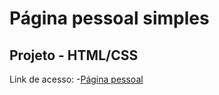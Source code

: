 # Página pessoal simples


## Projeto - HTML/CSS

Link de acesso:
-[Página pessoal](https://monafmenezes.github.io/pagina-web-pessoal/)
